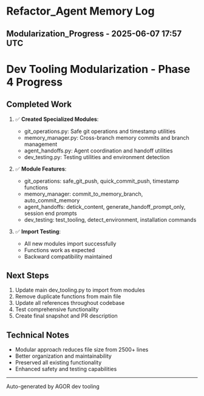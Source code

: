 # Refactor_Agent Memory Log

## Modularization_Progress - 2025-06-07 17:57 UTC


# Dev Tooling Modularization - Phase 4 Progress

## Completed Work
1. ✅ **Created Specialized Modules**:
   - git_operations.py: Safe git operations and timestamp utilities
   - memory_manager.py: Cross-branch memory commits and branch management
   - agent_handoffs.py: Agent coordination and handoff utilities
   - dev_testing.py: Testing utilities and environment detection

2. ✅ **Module Features**:
   - git_operations: safe_git_push, quick_commit_push, timestamp functions
   - memory_manager: commit_to_memory_branch, auto_commit_memory
   - agent_handoffs: detick_content, generate_handoff_prompt_only, session end prompts
   - dev_testing: test_tooling, detect_environment, installation commands

3. ✅ **Import Testing**:
   - All new modules import successfully
   - Functions work as expected
   - Backward compatibility maintained

## Next Steps
1. Update main dev_tooling.py to import from modules
2. Remove duplicate functions from main file
3. Update all references throughout codebase
4. Test comprehensive functionality
5. Create final snapshot and PR description

## Technical Notes
- Modular approach reduces file size from 2500+ lines
- Better organization and maintainability
- Preserved all existing functionality
- Enhanced safety and testing capabilities


---
Auto-generated by AGOR dev tooling
